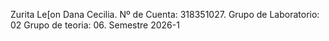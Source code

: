 Zurita Le[on Dana Cecilia. Nº de Cuenta: 318351027. Grupo de Laboratorio: 02 Grupo de teoria: 06. Semestre 2026-1
